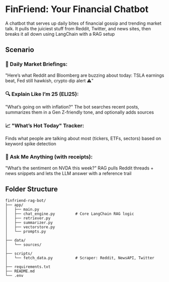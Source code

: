 # FinFriend: Your Financial Chatbot
A chatbot that serves up daily bites of financial gossip and trending market talk. It pulls the juiciest stuff from Reddit, Twitter, and news sites, then breaks it all down using LangChain with a RAG setup

## Scenario
### 📰 Daily Market Briefings:
"Here’s what Reddit and Bloomberg are buzzing about today: TSLA earnings beat, Fed still hawkish, crypto dip alert ⚠️"

### 🔍 Explain Like I’m 25 (ELI25):
"What’s going on with inflation?"
The bot searches recent posts, summarizes them in a Gen Z-friendly tone, and optionally adds sources

### 📈 "What’s Hot Today" Tracker:
Finds what people are talking about most (tickers, ETFs, sectors) based on keyword spike detection

### 🤔 Ask Me Anything (with receipts):
"What’s the sentiment on NVDA this week?"
RAG pulls Reddit threads + news snippets and lets the LLM answer with a reference trail

## Folder Structure
```
finfriend-rag-bot/
├── app/
│   ├── main.py             
│   ├── chat_engine.py         # Core LangChain RAG logic
│   ├── retriever.py         
│   ├── summarizer.py          
│   ├── vectorstore.py         
│   └── prompts.py             
│
├── data/
│   └── sources/               
│
├── scripts/
│   └── fetch_data.py          # Scraper: Reddit, NewsAPI, Twitter
│
├── requirements.txt
├── README.md
└── .env                       
```
